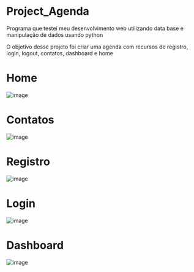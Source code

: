 # Project_Agenda

Programa que testei meu desenvolvimento web utilizando data base e manipulação de dados usando python

O objetivo desse projeto foi criar uma agenda com recursos de registro, login, logout, contatos, dashboard e home

# Home

![image](https://user-images.githubusercontent.com/94979678/198348497-f7e712e5-85d0-4abd-9729-5310372931ae.png)

# Contatos

![image](https://user-images.githubusercontent.com/94979678/198348683-b083cb5d-c3c4-4f89-8489-d57f49d2cbae.png)

# Registro

![image](https://user-images.githubusercontent.com/94979678/198348744-acc1969f-2559-4f8e-a22a-cf0b16bb8011.png)

# Login

![image](https://user-images.githubusercontent.com/94979678/198348987-668f9fb8-cdb7-48ac-9eb8-0312720dc4db.png)


# Dashboard

![image](https://user-images.githubusercontent.com/94979678/198349142-3790dc84-52e3-44dd-82bc-8f195b5a2588.png)
